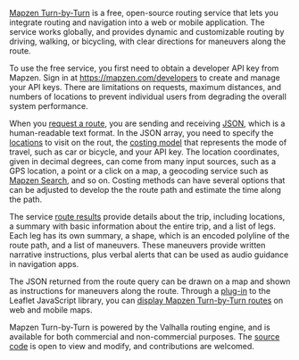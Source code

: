 [Mapzen Turn-by-Turn](https://mapzen.com/projects/valhalla) is a free, open-source routing service that lets you integrate routing and navigation into a web or mobile application. The service works globally, and provides dynamic and customizable routing by driving, walking, or bicycling, with clear directions for maneuvers along the route.

To use the free service, you first need to obtain a developer API key from Mapzen. Sign in at https://mapzen.com/developers to create and manage your API keys. There are limitations on requests, maximum distances, and numbers of locations to prevent individual users from degrading the overall system performance.

When you [request a route](api-reference.md#inputs-of-a-valhalla-route), you are sending and receiving [JSON](https://en.wikipedia.org/wiki/JSON), which is a human-readable text format. In the JSON array, you need to specify the [locations](api-reference.md#locations) to visit on the rout, the [costing model](api-reference.md#costing-options) that represents the mode of travel, such as car or bicycle, and your API key. The location coordinates, given in decimal degrees, can come from many input sources, such as a GPS location, a point or a click on a map, a geocoding service such as [Mapzen Search](https://mapzen.com/projects/search), and so on. Costing methods can have several options that can be adjusted to develop the the route path and estimate the time along the path. 

The service [route results](api-reference.md#outputs-of-a-valhalla-route) provide details about the trip, including locations, a summary with basic information about the entire trip, and a list of legs. Each leg has its own summary, a shape, which is an encoded polyline of the route path, and a list of maneuvers. These maneuvers provide written narrative instructions, plus verbal alerts that can be used as audio guidance in navigation apps.

The JSON returned from the route query can be drawn on a map and shown as instructions for maneuvers along the route. Through a [plug-in](https://github.com/valhalla/lrm-valhalla) to the Leaflet JavaScript library, you can [display Mapzen Turn-by-Turn routes](add-routing-to-a-map.md) on web and mobile maps.

Mapzen Turn-by-Turn is powered by the Valhalla routing engine, and is available for both commercial and non-commercial purposes. The [source code](https://github.com/valhalla) is open to view and modify, and contributions are welcomed.

